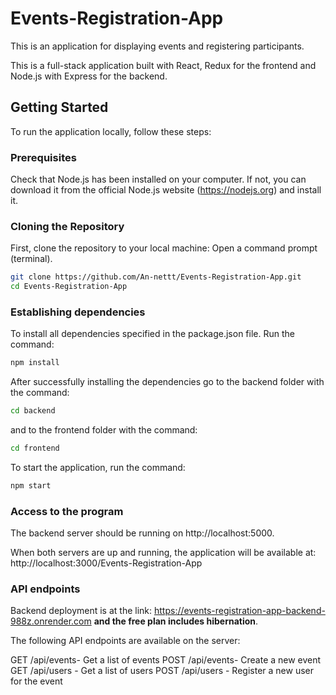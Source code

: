 # Events-Registration-App

This is an application for displaying events and registering participants.

This is a full-stack application built with React, Redux for the frontend and Node.js with Express for the backend.

## Getting Started

To run the application locally, follow these steps:

### Prerequisites

Check that Node.js has been installed on your computer. If not, you can download it from the official Node.js website (https://nodejs.org) and install it.

### Cloning the Repository
First, clone the repository to your local machine:
Open a command prompt (terminal).

```bash
git clone https://github.com/An-nettt/Events-Registration-App.git
cd Events-Registration-App
```

### Establishing dependencies

To install all dependencies specified in the package.json file. Run the command:
```bash
npm install
```

After successfully installing the dependencies go to the backend folder with the command:
```bash
cd backend
```
and to the frontend folder with the command: 
```bash
cd frontend
```

To start the application, run the command:
```bash
npm start
```

### Access to the program

The backend server should be running on http://localhost:5000.

When both servers are up and running, the application will be available at: http://localhost:3000/Events-Registration-App

### API endpoints

Backend deployment is at the link: https://events-registration-app-backend-988z.onrender.com **and the free plan includes hibernation**.

The following API endpoints are available on the server:

GET /api/events- Get a list of events
POST /api/events- Create a new event
GET /api/users - Get a list of users
POST /api/users - Register a new user for the event

